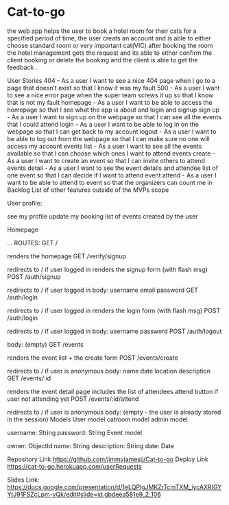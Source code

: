 # Cat-to-go
the web app helps the user to book a hotel room for their cats for a specified period of time, the user creats an account and is able to either choose standard room or very
important cat(VIC) after booking the room the hotel management gets the request and its able to either confirm the client booking or delete the booking and the client is able
to get the feedback .

User Stories
404 - As a user I want to see a nice 404 page when I go to a page that doesn’t exist so that I know it was my fault
500 - As a user I want to see a nice error page when the super team screws it up so that I know that is not my fault
homepage - As a user I want to be able to access the homepage so that I see what the app is about and login and signup
sign up - As a user I want to sign up on the webpage so that I can see all the events that I could attend
login - As a user I want to be able to log in on the webpage so that I can get back to my account
logout - As a user I want to be able to log out from the webpage so that I can make sure no one will access my account
events list - As a user I want to see all the events available so that I can choose which ones I want to attend
events create - As a user I want to create an event so that I can invite others to attend
events detail - As a user I want to see the event details and attendee list of one event so that I can decide if I want to attend
event attend - As a user I want to be able to attend to event so that the organizers can count me in
Backlog
List of other features outside of the MVPs scope

User profile:

see my profile
update my booking
list of events created by the user

Homepage

...
ROUTES:
GET /

renders the homepage
GET /verify/signup

redirects to / if user logged in
renders the signup form (with flash msg)
POST /auth/signup

redirects to / if user logged in
body:
username
email
password
GET /auth/login

redirects to / if user logged in
renders the login form (with flash msg)
POST /auth/login

redirects to / if user logged in
body:
username
password
POST /auth/logout

body: (empty)
GET /events

renders the event list + the create form
POST /events/create

redirects to / if user is anonymous
body:
name
date
location
description
GET /events/:id

renders the event detail page
includes the list of attendees
attend button if user not attending yet
POST /events/:id/attend

redirects to / if user is anonymous
body: (empty - the user is already stored in the session)
Models
User model
catroom model
admin model

username: String
password: String
Event model

owner: ObjectId<User>
name: String
description: String
date: Date

Repository Link
https://github.com/jimmyjamesjj/Cat-to-go
Deploy Link
https://cat-to-go.herokuapp.com/userRequests

Slides Link:  https://docs.google.com/presentation/d/1eLQPlgJMKZrTcmTXM_iycAXRIGYYtJ91FSZcLpm-vQk/edit#slide=id.gbdeea581e9_2_106


